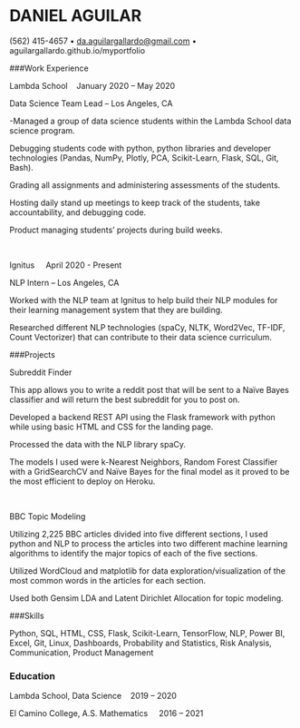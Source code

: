 # DANIEL AGUILAR

(562) 415-4657 • da.aguilargallardo@gmail.com • aguilargallardo.github.io/myportfolio



###Work Experience

Lambda School    January 2020 – May 2020

Data Science Team Lead – Los Angeles, CA

-Managed a group of data science students within the Lambda School data science program.  

Debugging students code with python, python libraries and developer technologies (Pandas, NumPy, Plotly, PCA, Scikit-Learn, Flask, SQL, Git, Bash). 

Grading all assignments and administering assessments of the students. 

Hosting daily stand up meetings to keep track of the students, take accountability, and debugging code. 

Product managing students’ projects during build weeks. 

 

Ignitus     April 2020 - Present

NLP Intern – Los Angeles, CA

Worked with the NLP team at Ignitus to help build their NLP modules for their learning management system that they are building. 

Researched different NLP technologies (spaCy, NLTK, Word2Vec, TF-IDF, Count Vectorizer) that can contribute to their data science curriculum. 



###Projects

Subreddit Finder

This app allows you to write a reddit post that will be sent to a Naïve Bayes classifier and will return the best subreddit for you to post on. 

Developed a backend REST API using the Flask framework with python while using basic HTML and CSS for the landing page. 

Processed the data with the NLP library spaCy. 

The models I used were k-Nearest Neighbors, Random Forest Classifier with a GridSearchCV and Naïve Bayes for the final model as it proved to be the most efficient to deploy on Heroku.

 

BBC Topic Modeling

Utilizing 2,225 BBC articles divided into five different sections, I used python and NLP to process the articles into two different machine learning algorithms to identify the major topics of each of the five sections. 

Utilized WordCloud and matplotlib for data exploration/visualization of the most common words in the articles for each section. 

Used both Gensim LDA and Latent Dirichlet Allocation for topic modeling. 


###Skills

Python, SQL, HTML, CSS, Flask, Scikit-Learn, TensorFlow, NLP, Power BI, Excel, Git, Linux, Dashboards, Probability and Statistics, Risk Analysis, Communication, Product Management 

### Education

Lambda School, Data Science    2019 – 2020

El Camino College, A.S. Mathematics     2016 – 2021

